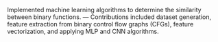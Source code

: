 Implemented machine learning algorithms to determine the similarity between binary functions. —
Contributions included dataset generation, feature extraction from binary control flow graphs (CFGs), feature vectorization, and
applying MLP and CNN algorithms.

